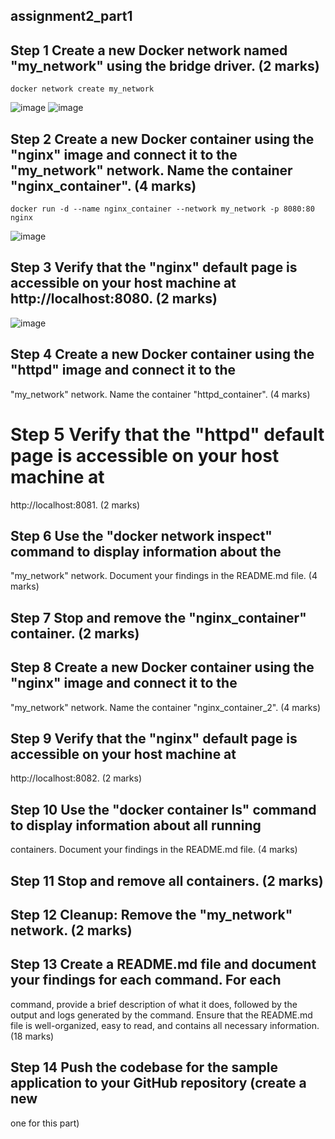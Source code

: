 ## assignment2_part1

## Step 1 Create a new Docker network named "my_network" using the bridge driver. (2 marks)
```
docker network create my_network
```
![image](https://github.com/mwaqaskh/assignment2_part1/assets/39801941/13affeae-9290-4b11-aa19-bf256da95c62)
![image](https://github.com/mwaqaskh/assignment2_part1/assets/39801941/87f37827-c237-40ea-a60e-a30196a74b18)

## Step 2 Create a new Docker container using the "nginx" image and connect it to the "my_network" network. Name the container "nginx_container". (4 marks)
```
docker run -d --name nginx_container --network my_network -p 8080:80 nginx
```

![image](https://github.com/mwaqaskh/assignment2_part1/assets/39801941/f0fb0c5f-8aa9-4326-8803-c4c03cd00e64)


## Step 3 Verify that the "nginx" default page is accessible on your host machine at http://localhost:8080. (2 marks)

![image](https://github.com/mwaqaskh/assignment2_part1/assets/39801941/6778bb05-b920-4e01-9156-4cb47864534a)


## Step 4 Create a new Docker container using the "httpd" image and connect it to the
"my_network" network. Name the container "httpd_container". (4 marks)
# Step 5 Verify that the "httpd" default page is accessible on your host machine at
http://localhost:8081. (2 marks)
## Step 6 Use the "docker network inspect" command to display information about the
"my_network" network. Document your findings in the README.md file. (4 marks)
## Step 7 Stop and remove the "nginx_container" container. (2 marks)
## Step 8 Create a new Docker container using the "nginx" image and connect it to the
"my_network" network. Name the container "nginx_container_2". (4 marks)
## Step 9 Verify that the "nginx" default page is accessible on your host machine at
http://localhost:8082. (2 marks)
## Step 10 Use the "docker container ls" command to display information about all running
containers. Document your findings in the README.md file. (4 marks)
## Step 11 Stop and remove all containers. (2 marks)
## Step 12 Cleanup: Remove the "my_network" network. (2 marks)
## Step 13 Create a README.md file and document your findings for each command. For each
command, provide a brief description of what it does, followed by the output and logs
generated by the command. Ensure that the README.md file is well-organized, easy to
read, and contains all necessary information. (18 marks)
## Step 14 Push the codebase for the sample application to your GitHub repository (create a new
one for this part)
